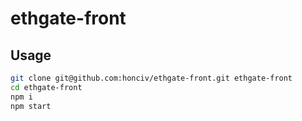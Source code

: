 # ethgate-front

## Usage

```sh
git clone git@github.com:honciv/ethgate-front.git ethgate-front
cd ethgate-front
npm i
npm start
```